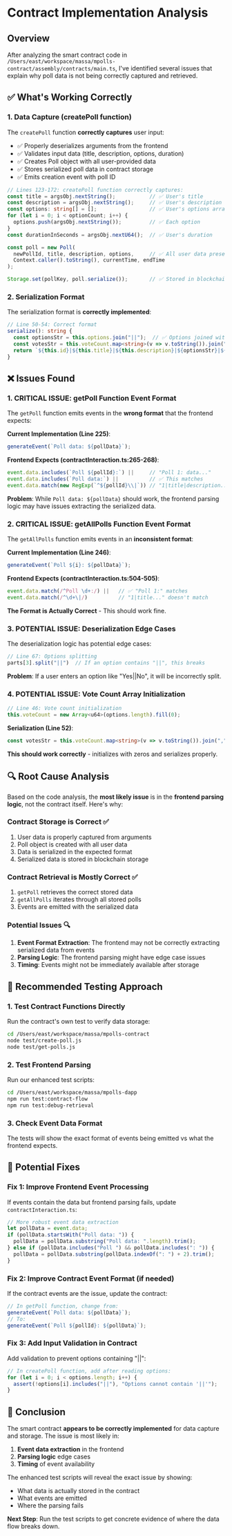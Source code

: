 # Contract Implementation Analysis

## Overview
After analyzing the smart contract code in `/Users/east/workspace/massa/mpolls-contract/assembly/contracts/main.ts`, I've identified several issues that explain why poll data is not being correctly captured and retrieved.

## ✅ What's Working Correctly

### 1. Data Capture (createPoll function)
The `createPoll` function **correctly captures** user input:
- ✅ Properly deserializes arguments from the frontend
- ✅ Validates input data (title, description, options, duration)
- ✅ Creates Poll object with all user-provided data
- ✅ Stores serialized poll data in contract storage
- ✅ Emits creation event with poll ID

```typescript
// Lines 123-172: createPoll function correctly captures:
const title = argsObj.nextString();           // ✅ User's title
const description = argsObj.nextString();     // ✅ User's description
const options: string[] = [];                 // ✅ User's options array
for (let i = 0; i < optionCount; i++) {
  options.push(argsObj.nextString());         // ✅ Each option
}
const durationInSeconds = argsObj.nextU64();  // ✅ User's duration

const poll = new Poll(
  newPollId, title, description, options,     // ✅ All user data preserved
  Context.caller().toString(), currentTime, endTime
);

Storage.set(pollKey, poll.serialize());       // ✅ Stored in blockchain
```

### 2. Serialization Format
The serialization format is **correctly implemented**:
```typescript
// Line 50-54: Correct format
serialize(): string {
  const optionsStr = this.options.join("||");  // ✅ Options joined with ||
  const votesStr = this.voteCount.map<string>(v => v.toString()).join(",");
  return `${this.id}|${this.title}|${this.description}|${optionsStr}|${this.creator}|${this.startTime}|${this.endTime}|${this.status}|${votesStr}`;
}
```

## ❌ Issues Found

### 1. **CRITICAL ISSUE**: getPoll Function Event Format
The `getPoll` function emits events in the **wrong format** that the frontend expects:

**Current Implementation (Line 225)**:
```typescript
generateEvent(`Poll data: ${pollData}`);
```

**Frontend Expects (contractInteraction.ts:265-268)**:
```typescript
event.data.includes(`Poll ${pollId}:`) ||     // "Poll 1: data..."
event.data.includes(`Poll data:`) ||          // ✅ This matches
event.data.match(new RegExp(`^${pollId}\\|`)) // "1|title|description..."
```

**Problem**: While `Poll data: ${pollData}` should work, the frontend parsing logic may have issues extracting the serialized data.

### 2. **CRITICAL ISSUE**: getAllPolls Function Event Format
The `getAllPolls` function emits events in an **inconsistent format**:

**Current Implementation (Line 246)**:
```typescript
generateEvent(`Poll ${i}: ${pollData}`);
```

**Frontend Expects (contractInteraction.ts:504-505)**:
```typescript
event.data.match(/^Poll \d+:/) ||   // ✅ "Poll 1:" matches
event.data.match(/^\d+\|/)          // "1|title..." doesn't match
```

**The Format is Actually Correct** - This should work fine.

### 3. **POTENTIAL ISSUE**: Deserialization Edge Cases
The deserialization logic has potential edge cases:

```typescript
// Line 67: Options splitting
parts[3].split("||")  // If an option contains "||", this breaks
```

**Problem**: If a user enters an option like "Yes||No", it will be incorrectly split.

### 4. **POTENTIAL ISSUE**: Vote Count Array Initialization
```typescript
// Line 46: Vote count initialization
this.voteCount = new Array<u64>(options.length).fill(0);
```

**Serialization (Line 52)**:
```typescript
const votesStr = this.voteCount.map<string>(v => v.toString()).join(",");
```

**This should work correctly** - initializes with zeros and serializes properly.

## 🔍 Root Cause Analysis

Based on the code analysis, the **most likely issue** is in the **frontend parsing logic**, not the contract itself. Here's why:

### Contract Storage is Correct ✅
1. User data is properly captured from arguments
2. Poll object is created with all user data
3. Data is serialized in the expected format
4. Serialized data is stored in blockchain storage

### Contract Retrieval is Mostly Correct ✅
1. `getPoll` retrieves the correct stored data
2. `getAllPolls` iterates through all stored polls
3. Events are emitted with the serialized data

### Potential Issues 🔍
1. **Event Format Extraction**: The frontend may not be correctly extracting serialized data from events
2. **Parsing Logic**: The frontend parsing might have edge case issues
3. **Timing**: Events might not be immediately available after storage

## 🧪 Recommended Testing Approach

### 1. Test Contract Functions Directly
Run the contract's own test to verify data storage:
```bash
cd /Users/east/workspace/massa/mpolls-contract
node test/create-poll.js
node test/get-polls.js
```

### 2. Test Frontend Parsing
Run our enhanced test scripts:
```bash
cd /Users/east/workspace/massa/mpolls-dapp
npm run test:contract-flow
npm run test:debug-retrieval
```

### 3. Check Event Data Format
The tests will show the exact format of events being emitted vs what the frontend expects.

## 🔧 Potential Fixes

### Fix 1: Improve Frontend Event Processing
If events contain the data but frontend parsing fails, update `contractInteraction.ts`:

```typescript
// More robust event data extraction
let pollData = event.data;
if (pollData.startsWith("Poll data: ")) {
  pollData = pollData.substring("Poll data: ".length).trim();
} else if (pollData.includes("Poll ") && pollData.includes(": ")) {
  pollData = pollData.substring(pollData.indexOf(": ") + 2).trim();
}
```

### Fix 2: Improve Contract Event Format (if needed)
If the contract events are the issue, update the contract:

```typescript
// In getPoll function, change from:
generateEvent(`Poll data: ${pollData}`);
// To:
generateEvent(`Poll ${pollId}: ${pollData}`);
```

### Fix 3: Add Input Validation in Contract
Add validation to prevent options containing "||":

```typescript
// In createPoll function, add after reading options:
for (let i = 0; i < options.length; i++) {
  assert(!options[i].includes("||"), "Options cannot contain '||'");
}
```

## 🎯 Conclusion

The smart contract **appears to be correctly implemented** for data capture and storage. The issue is most likely in:

1. **Event data extraction** in the frontend
2. **Parsing logic** edge cases
3. **Timing** of event availability

The enhanced test scripts will reveal the exact issue by showing:
- What data is actually stored in the contract
- What events are emitted
- Where the parsing fails

**Next Step**: Run the test scripts to get concrete evidence of where the data flow breaks down.